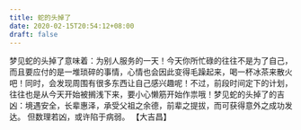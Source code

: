 ```yaml
---
title: 蛇的头掉了
date: 2020-02-15T20:54:12+08:00
draft: false
---
```


梦见蛇的头掉了意味着：为别人服务的一天！今天你所忙碌的往往不是为了自己，而且要应付的是一堆琐碎的事情，心情也会因此变得毛躁起来，喝一杯冰茶来散火吧！同时，会发现周围有很多东西让自己感兴趣呢！不过，前段时间定下的计划，往往也是从今天开始被搁浅下来，要小心懒筋开始作祟哦！梦见蛇的头掉了的吉凶：境遇安全，长辈惠泽，承受父祖之余德，前辈之提拔，而可获得意外之成功发达。
但数理若凶，或许陷于病弱。
【大吉昌】